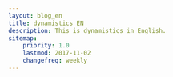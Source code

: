 ```yaml
---
layout: blog_en
title: dynamistics EN
description: This is dynamistics in English.
sitemap:
    priority: 1.0
    lastmod: 2017-11-02
    changefreq: weekly
---
```

